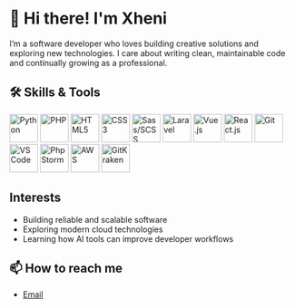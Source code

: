 # 👋 Hi there! I'm Xheni

I’m a software developer who loves building creative solutions and exploring new technologies. I care about writing clean, maintainable code and continually growing as a professional.

## 🛠️ Skills & Tools

<p align="left">
  <!-- Languages -->
  <img src="https://cdn.jsdelivr.net/gh/devicons/devicon/icons/python/python-original.svg" alt="Python" width="50" />
  <img src="https://cdn.jsdelivr.net/gh/devicons/devicon/icons/php/php-original.svg" alt="PHP" width="50" />
  <img src="https://cdn.jsdelivr.net/gh/devicons/devicon/icons/html5/html5-original.svg" alt="HTML5" width="50"/>
  <img src="https://cdn.jsdelivr.net/gh/devicons/devicon/icons/css3/css3-original.svg" alt="CSS3" width="50"/>
  <img src="https://cdn.jsdelivr.net/gh/devicons/devicon/icons/sass/sass-original.svg" alt="Sass/SCSS" width="50"/>

  <!-- Frameworks -->
  <img src="https://laravel.com/img/logomark.min.svg" alt="Laravel" width="50"/>
  <img src="https://cdn.jsdelivr.net/gh/devicons/devicon/icons/vuejs/vuejs-original.svg" alt="Vue.js" width="50"/>
  <img src="https://cdn.jsdelivr.net/gh/devicons/devicon/icons/react/react-original.svg" alt="React.js" width="50"/>


  <!-- Tools -->
  <img src="https://cdn.jsdelivr.net/gh/devicons/devicon/icons/git/git-original.svg" alt="Git" width="50"/>
  <img src="https://cdn.jsdelivr.net/gh/devicons/devicon/icons/vscode/vscode-original.svg" alt="VS Code" width="50"/>
  <img src="https://cdn.jsdelivr.net/gh/devicons/devicon/icons/phpstorm/phpstorm-original.svg" alt="PhpStorm" width="50"/>

  <!-- AWS -->
  <img src="https://upload.wikimedia.org/wikipedia/commons/9/93/Amazon_Web_Services_Logo.svg" alt="AWS" width="50"/>


  <!-- GitKraken -->
  <img src="https://raw.githubusercontent.com/gilbarbara/logos/main/logos/gitkraken.svg" alt="GitKraken" width="50"/>
</p>

## Interests

- Building reliable and scalable software
- Exploring modern cloud technologies
- Learning how AI tools can improve developer workflows


## 📫 How to reach me

- [Email](mailto:xhenidautaj2@gmail.com)



<!---
Xhentila/Xhentila is a ✨ special ✨ repository because its `README.md` (this file) appears on your GitHub profile.
You can click the Preview link to take a look at your changes.
--->
